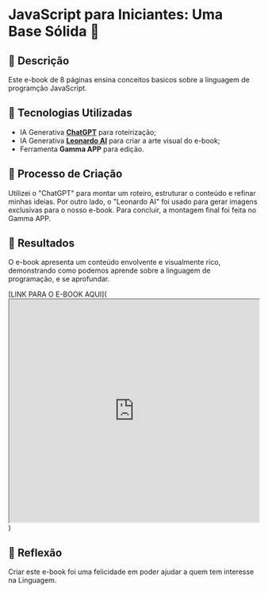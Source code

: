 # JavaScript para Iniciantes: Uma Base Sólida 🌌

## 📒 Descrição
Este e-book de 8 páginas ensina conceitos basicos sobre a linguagem de programção JavaScript.

## 🤖 Tecnologias Utilizadas
- IA Generativa **[ChatGPT](https://chat.openai.com)** para roteirização;
- IA Generativa **[Leonardo AI](https://leonardo.ai)** para criar a arte visual do e-book;
- Ferramenta **Gamma APP** para edição.

## 🧐 Processo de Criação
Utilizei o "ChatGPT" para montar um roteiro, estruturar o conteúdo e refinar minhas ideias. Por outro lado, o "Leonardo AI" foi usado para gerar imagens exclusivas para o nosso e-book. Para concluir, a montagem final foi feita no Gamma APP.

## 🚀 Resultados
O e-book apresenta um conteúdo envolvente e visualmente rico, demonstrando como podemos aprende sobre a linguagem de programação, e se aprofundar.

[LINK PARA O E-BOOK AQUI](<iframe src="https://gamma.app/embed/wu3nsygp9milgsp" style="width: 700px; max-width: 100%; height: 450px" allow="fullscreen" title="JavaScript para Iniciantes: Uma Base Sólida"></iframe>)

## 💭 Reflexão
Criar este e-book foi uma felicidade em poder ajudar a quem tem interesse na Linguagem.

